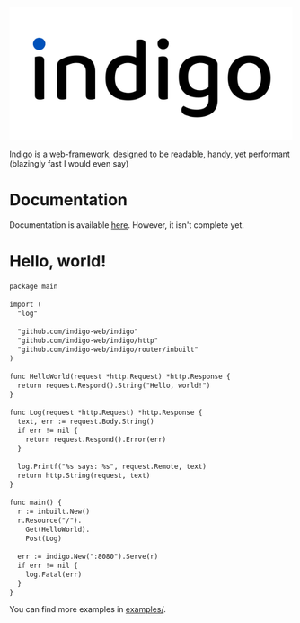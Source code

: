 <img src="indigo.svg" alt="This is just a logo" title="What are you looking for?"/>

Indigo is a web-framework, designed to be readable, handy, yet performant (blazingly fast I would even say)

# Documentation

Documentation is available [here](https://floordiv.gitbook.io/indigo/). However, it isn't complete yet.

# Hello, world!

```golang
package main

import (
  "log"
  
  "github.com/indigo-web/indigo"
  "github.com/indigo-web/indigo/http"
  "github.com/indigo-web/indigo/router/inbuilt"
)

func HelloWorld(request *http.Request) *http.Response {
  return request.Respond().String("Hello, world!")
}

func Log(request *http.Request) *http.Response {
  text, err := request.Body.String()
  if err != nil {
    return request.Respond().Error(err)
  }
	
  log.Printf("%s says: %s", request.Remote, text)
  return http.String(request, text)
}

func main() {
  r := inbuilt.New()
  r.Resource("/").
    Get(HelloWorld).
    Post(Log)

  err := indigo.New(":8080").Serve(r)
  if err != nil {
    log.Fatal(err)
  }
}
```

You can find more examples in [examples/](https://github.com/indigo-web/indigo/tree/master/examples).
